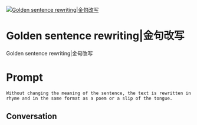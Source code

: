 
[![Golden sentence rewriting|金句改写](https://flow-prompt-covers.s3.us-west-1.amazonaws.com/icon/Impressionist/i2.png)]()
# Golden sentence rewriting|金句改写 
Golden sentence rewriting|金句改写

# Prompt

```
Without changing the meaning of the sentence, the text is rewritten in rhyme and in the same format as a poem or a slip of the tongue.
```

## Conversation




